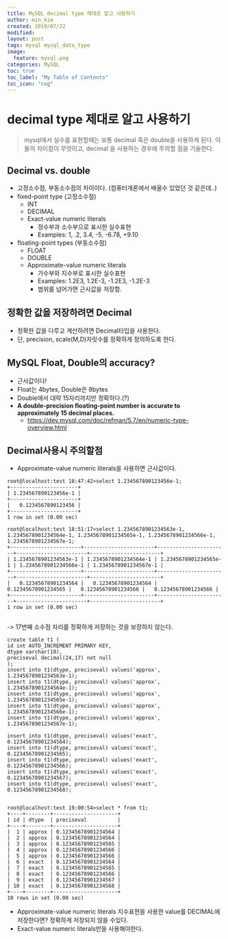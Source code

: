 ```yaml
---
title: MySQL decimal type 제대로 알고 사용하기
author: min_kim
created: 2019/07/22
modified:
layout: post
tags: mysql mysql_data_type
image:
  feature: mysql.png
categories: MySQL
toc: true
toc_label: "My Table of Contents"
toc_icon: "cog"
---
```


# decimal type 제대로 알고 사용하기
> mysql에서 실수를 표현할때는 보통 decimal 혹은 double을 사용하게 된다. 이 둘의 차이점이 무엇이고, decimal 을 사용하는 경우에 주의할 점을 기술한다.


## Decimal vs. double
* 고정소수점, 부동소수점의 차이이다. (컴퓨터개론에서 배울수 있었던 것 같은데..)
* fixed-point type (고정소수점)
  - INT
  - DECIMAL
  - Exact-value numeric literals
    - 정수부과 소수부으로 표시한 실수표현
    - Examples: 1, .2, 3.4, -5, -6.78, +9.10
* floating-point types (부동소수점)
  - FLOAT
  - DOUBLE
  - Approximate-value numeric literals
    - 가수부와 지수부로 표시한 실수표현
    - Examples: 1.2E3, 1.2E-3, -1.2E3, -1.2E-3
    - 범위를 넘어가면 근사값을 저장함.

## 정확한 값을 저장하려면 Decimal
- 정확한 값을 다루고 계산하려면 Decimal타입을 사용한다.
- 단, precision, scale(M,D)자릿수를 정확하게 정의하도록 한다.

## MySQL Float, Double의 accuracy?
- 근사값이다!
- Float는 4bytes, Double은 8bytes
- Double에서 대략 15자리까지만 정확하다.(?)
- **A double-precision floating-point number is accurate to approximately 15 decimal places.**
  - https://dev.mysql.com/doc/refman/5.7/en/numeric-type-overview.html

## Decimal사용시 주의할점
- Approximate-value numeric literals을 사용하면 근사값이다.
```
root@localhost:test 18:47:42>select 1.234567890123456e-1;
+----------------------+
| 1.234567890123456e-1 |
+----------------------+
|   0.1234567890123456 |
+----------------------+
1 row in set (0.00 sec)

root@localhost:test 18:51:17>select 1.2345678901234563e-1, 1.2345678901234564e-1, 1.2345678901234565e-1, 1.2345678901234566e-1, 1.2345678901234567e-1;
+-----------------------+-----------------------+-----------------------+-----------------------+-----------------------+
| 1.2345678901234563e-1 | 1.2345678901234564e-1 | 1.2345678901234565e-1 | 1.2345678901234566e-1 | 1.2345678901234567e-1 |
+-----------------------+-----------------------+-----------------------+-----------------------+-----------------------+
|   0.12345678901234564 |   0.12345678901234564 |   0.12345678901234565 |   0.12345678901234566 |   0.12345678901234566 |
+-----------------------+-----------------------+-----------------------+-----------------------+-----------------------+
1 row in set (0.00 sec)


```
-> 17번째 소수점 자리를 정확하게 저장하는 것을 보장하지 않는다.

```
create table t1 (
id int AUTO_INCREMENT PRIMARY KEY,
dtype varchar(10),
preciseval decimal(24,17) not null
);
insert into t1(dtype, preciseval) values('approx', 1.2345678901234563e-1);
insert into t1(dtype, preciseval) values('approx', 1.2345678901234564e-1);
insert into t1(dtype, preciseval) values('approx', 1.2345678901234565e-1);
insert into t1(dtype, preciseval) values('approx', 1.2345678901234566e-1);
insert into t1(dtype, preciseval) values('approx', 1.2345678901234567e-1);

insert into t1(dtype, preciseval) values('exact', 0.12345678901234564);
insert into t1(dtype, preciseval) values('exact', 0.12345678901234565);
insert into t1(dtype, preciseval) values('exact', 0.12345678901234566);
insert into t1(dtype, preciseval) values('exact', 0.12345678901234567);
insert into t1(dtype, preciseval) values('exact', 0.12345678901234568);


root@localhost:test 19:00:54>select * from t1;
+----+--------+---------------------+
| id | dtype  | preciseval          |
+----+--------+---------------------+
|  1 | approx | 0.12345678901234564 |
|  2 | approx | 0.12345678901234564 |
|  3 | approx | 0.12345678901234565 |
|  4 | approx | 0.12345678901234566 |
|  5 | approx | 0.12345678901234566 |
|  6 | exact  | 0.12345678901234564 |
|  7 | exact  | 0.12345678901234565 |
|  8 | exact  | 0.12345678901234566 |
|  9 | exact  | 0.12345678901234567 |
| 10 | exact  | 0.12345678901234568 |
+----+--------+---------------------+
10 rows in set (0.00 sec)

```
- Approximate-value numeric literals 지수표현을 사용한 value를 DECIMAL에 저장한다면? 정확하게 저장되지 않을 수있다.
- Exact-value numeric literals만을 사용해야한다.